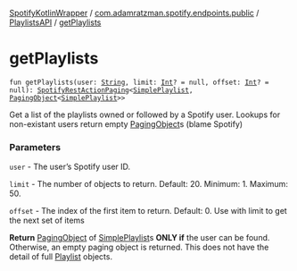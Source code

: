 [SpotifyKotlinWrapper](../../index.md) / [com.adamratzman.spotify.endpoints.public](../index.md) / [PlaylistsAPI](index.md) / [getPlaylists](./get-playlists.md)

# getPlaylists

`fun getPlaylists(user: `[`String`](https://kotlinlang.org/api/latest/jvm/stdlib/kotlin/-string/index.html)`, limit: `[`Int`](https://kotlinlang.org/api/latest/jvm/stdlib/kotlin/-int/index.html)`? = null, offset: `[`Int`](https://kotlinlang.org/api/latest/jvm/stdlib/kotlin/-int/index.html)`? = null): `[`SpotifyRestActionPaging`](../../com.adamratzman.spotify.main/-spotify-rest-action-paging/index.md)`<`[`SimplePlaylist`](../../com.adamratzman.spotify.utils/-simple-playlist/index.md)`, `[`PagingObject`](../../com.adamratzman.spotify.utils/-paging-object/index.md)`<`[`SimplePlaylist`](../../com.adamratzman.spotify.utils/-simple-playlist/index.md)`>>`

Get a list of the playlists owned or followed by a Spotify user. Lookups for non-existant users return empty [PagingObject](../../com.adamratzman.spotify.utils/-paging-object/index.md)s
(blame Spotify)

### Parameters

`user` - The user’s Spotify user ID.

`limit` - The number of objects to return. Default: 20. Minimum: 1. Maximum: 50.

`offset` - The index of the first item to return. Default: 0. Use with limit to get the next set of items

**Return**
[PagingObject](../../com.adamratzman.spotify.utils/-paging-object/index.md) of [SimplePlaylist](../../com.adamratzman.spotify.utils/-simple-playlist/index.md)s **ONLY if** the user can be found. Otherwise, an empty paging object is returned.
This does not have the detail of full [Playlist](../../com.adamratzman.spotify.utils/-playlist/index.md) objects.

